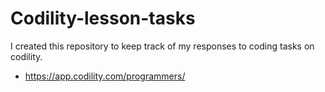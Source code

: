 # Codility-lesson-tasks
I created this repository to keep track of my responses to coding tasks on codility.  
- https://app.codility.com/programmers/
